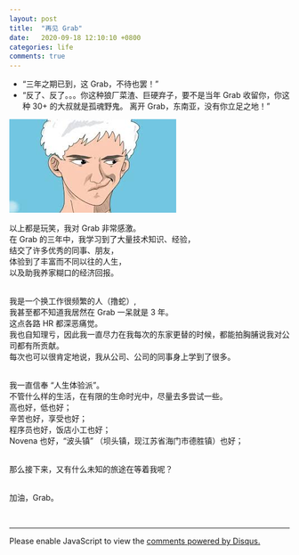 ```yaml
---
layout: post
title:  "再见 Grab"
date:   2020-09-18 12:10:10 +0800
categories: life
comments: true
---
```


* “三年之期已到，这 Grab，不待也罢！”
* “反了、反了。。。你这种狼厂菜渣、巨硬弃子，要不是当年 Grab 收留你，你这种 30+ 的大叔就是孤魂野鬼。
离开 Grab，东南亚，没有你立足之地！”

<img src="/assets/img/歪嘴龙王.jpeg">

以上都是玩笑，我对 Grab 非常感激。<br>
在 Grab 的三年中，我学习到了大量技术知识、经验，<br>
结交了许多优秀的同事、朋友，<br>
体验到了丰富而不同以往的人生，<br>
以及助我养家糊口的经济回报。<br>
<br>

我是一个换工作很频繁的人（撸蛇）,<br>
我甚至都不知道我居然在 Grab 一呆就是 3 年。<br>
这点各路 HR 都深恶痛觉。<br>
我也自知理亏，因此我一直尽力在我每次的东家更替的时候，都能拍胸脯说我对公司都有所贡献。<br>
每次也可以很肯定地说，我从公司、公司的同事身上学到了很多。<br>
<br>

我一直信奉 “人生体验派”。<br>
不管什么样的生活，在有限的生命时光中，尽量去多尝试一些。<br>
高也好，低也好；<br>
辛苦也好，享受也好；<br>
程序员也好，饭店小工也好；<br>
Novena 也好，“波头镇” （坝头镇，现江苏省海门市德胜镇）也好；<br>
<br>

那么接下来，又有什么未知的旅途在等着我呢？<br>
<br>

加油，Grab。



<br>
<hr>

<div id="disqus_thread"></div>
<script>
(function() { // DON'T EDIT BELOW THIS LINE
var d = document, s = d.createElement('script');
s.src = 'https://straightdave-github-io.disqus.com/embed.js';
s.setAttribute('data-timestamp', +new Date());
(d.head || d.body).appendChild(s);
})();
</script>
<noscript>Please enable JavaScript to view the <a href="https://disqus.com/?ref_noscript">comments powered by Disqus.</a></noscript>
